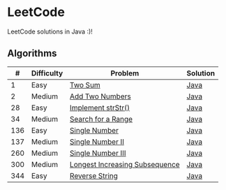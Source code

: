 # LeetCode

LeetCode solutions in Java :)!

## Algorithms

|#|Difficulty|Problem|Solution| 
|-|----------|-------|--------|
|1|Easy|[Two Sum](https://leetcode.com/problems/two-sum/)|[Java](./problems/algorithms/TwoSum.java)|
|2|Medium|[Add Two Numbers](https://leetcode.com/problems/add-two-numbers/)|[Java](./problems/algorithms/AddTwoNumbers.java)|
|28|Easy|[Implement strStr()](https://leetcode.com/problems/implement-strstr/)|[Java](./problems/algorithms/ImplementStrStr.java)|
|34|Medium|[Search for a Range](https://leetcode.com/problems/search-for-a-range/)|[Java](./problems/algorithms/SearchForARange.java)|
|136|Easy|[Single Number](https://leetcode.com/problems/single-number/)|[Java](./problems/algorithms/SingleNumber.java)|
|137|Medium|[Single Number II](https://leetcode.com/problems/single-number-ii/)|[Java](./problems/algorithms/SingleNumberII.java)|
|260|Medium|[Single Number III](https://leetcode.com/problems/single-number-iii/)|[Java](./problems/algorithms/SingleNumberIII.java)|
|300|Medium|[Longest Increasing Subsequence](https://leetcode.com/problems/longest-increasing-subsequence/)|[Java](./problems/algorithms/LongestIncreasingSubsequence.java)|
|344|Easy|[Reverse String](https://leetcode.com/problems/reverse-string/)|[Java](./problems/algorithms/ReverseString.java)|
